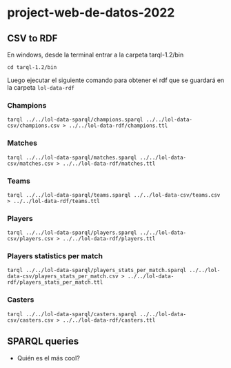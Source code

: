 # project-web-de-datos-2022

## CSV to RDF

En windows, desde la terminal entrar a la carpeta tarql-1.2/bin

 ```cd tarql-1.2/bin``` 

Luego ejecutar el siguiente comando para obtener el rdf que se guardará en la carpeta `lol-data-rdf`

### Champions

 ```tarql ../../lol-data-sparql/champions.sparql ../../lol-data-csv/champions.csv > ../../lol-data-rdf/champions.ttl```

 ### Matches

  ```tarql ../../lol-data-sparql/matches.sparql ../../lol-data-csv/matches.csv > ../../lol-data-rdf/matches.ttl```


 ### Teams
  ```tarql ../../lol-data-sparql/teams.sparql ../../lol-data-csv/teams.csv > ../../lol-data-rdf/teams.ttl ```


 ### Players
 ```tarql ../../lol-data-sparql/players.sparql ../../lol-data-csv/players.csv > ../../lol-data-rdf/players.ttl```


 ### Players statistics per match
 ```tarql ../../lol-data-sparql/players_stats_per_match.sparql ../../lol-data-csv/players_stats_per_match.csv > ../../lol-data-rdf/players_stats_per_match.ttl```


 ### Casters
 
  ```tarql ../../lol-data-sparql/casters.sparql ../../lol-data-csv/casters.csv > ../../lol-data-rdf/casters.ttl```


## SPARQL queries

* Quién es el más cool?